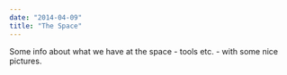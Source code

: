 ```yaml
---
date: "2014-04-09"
title: "The Space"
---
```


Some info about what we have at the space - tools etc. - with some nice pictures.